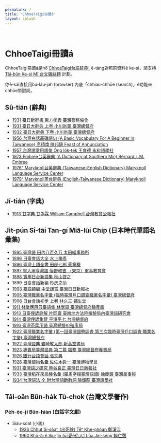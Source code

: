 ```yaml
---
permalink: /
title: "ChhoeTaigi冊讀á"
layout: splash
---
```


&nbsp;
&nbsp;

# ChhoeTaigi冊讀á

ChhoeTaigi冊讀á是hō͘ [ChhoeTaigi台語辭典⁺](https://chhoe.taigi.info/) ē-tàng對照原資料ê ke-si，請支持 [Tâi-bûn Ke-si Mī 台文雞絲麵](https://linktr.ee/taibunkesimi) 計劃。

你ē-sái直接用bu-láu-jah (browser) 內底「chhiau-chhōe (search)」ê功能來chhōe關鍵詞。

## Sû-tián (辭典)

- [1931 臺日新辭書 東方孝義 臺灣警察協會](https://thak.taigi.info/1931TaijitSinSusu/)
- [1931 臺日大辭典 上卷 小川尚義 臺灣總督府](https://thak.taigi.info/1931TaijitToaSutian1/)
- [1932 臺日大辭典 下卷 小川尚義 臺灣總督府](https://thak.taigi.info/1932TaijitToaSutian2/)
- [1956 台灣白話基礎語句 (A Basic Vocabulary For A Beginner In Taiwanese) 高積煥 陳邦鎮 Feast of Annunciation](https://thak.taigi.info/1956TaioanPehoeKichhooGiku/)
- [1957 台灣語常用語彙 Ông Io̍k-tek 王育德 永和語學社](https://thak.taigi.info/1957TaioangiSiongiongGilui/)
- [1973 Embree台英辭典 (A Dictionary of Southern Min) Bernard L.M. Embree](https://thak.taigi.info/1973EmbreeTaiengSutian/)
- [1976⁺ Maryknoll台英辭典 (Taiwanese-English Dictionary) Maryknoll Language Service Center](https://thak.taigi.info/1976MaryknollTaiengSutian/)
- [1979⁺ Maryknoll英台辭典 (English-Taiwanese Dictionary) Maryknoll Language Service Center](https://thak.taigi.info/1979MaryknollEngtaiSutian/)

## Jī-tián (字典)

- [1913 甘字典 甘為霖 William Campbell 台灣教會公報社](https://thak.taigi.info/1913KamJitian/)

## Ji̍t-pún Sî-tāi Tan-gí Miâ-lūi Chi̍p (日本時代單語名彙集)

- [1895 臺灣語 田內八百久万 太田組事務所](https://thak.taigi.info/1895Taioangi/)
- [1896 日臺會話大全 水上梅彥](https://thak.taigi.info/1896JittaiHoeoeTaichoan/)
- [1896 臺灣土語全書 田部七郎 蔡章機](https://thak.taigi.info/1896TaioanThoogiChoansu/)
- [1897 軍人用臺灣語 俣野和吉 （東京）軍事教育會](https://thak.taigi.info/1897KunjinIongTaioangi/)
- [1898 實用日台新語集 秋山啓之](https://thak.taigi.info/1898SitiongJittaiSinGiChip/)
- 1899 日臺會話新編 杉房之助
- [1903 臺語類編 中堂謙吉 臺灣日日新報社](https://thak.taigi.info/1903TaigiLuiphian/)
- [1905 臺灣職業名字彙 (臨時臺灣戶口調查職業名字彙) 臺灣總督府](http://thak.taigi.info/1905TaioanChitgiapMiaJilui/)
- [1908 日台會話初步 上卷 林久三 補生堂](https://thak.taigi.info/1908JittaiHoeoeChhoopoo1/)
- [1911 林業應用日臺語集 林學周 臺灣總督府殖產局](https://thak.taigi.info/1911LimgiapEngiongJittaiGichip/)
- [1913 日臺俚諺詳解 片岡巖 臺南地方法院檢驗局內臺灣語研究會](https://thak.taigi.info/1913JittaiLiGanSiongKai/)
- [1914 臺灣俚諺集覽 平澤平七 台灣總督府](https://thak.taigi.info/1914TaioanLiGamChipLam/)
- [1916 臺灣茶葉用語 臺灣總督府殖產局](https://thak.taigi.info/1916TaioanTehiohIonggi/)
- [1922 臺灣職業名字彙 (第一回臺灣國勢調査 第三次臨時臺灣戶口調査 職業名字彙) 臺灣總督府](https://thak.taigi.info/1922TaioanChitgiapMiaJilui/)
- [1922 臺灣語典 岩崎敬太郎 新高堂書局](https://thak.taigi.info/1922TaioangiTian/)
- [1923 專賣局臺灣語典 第二篇 腦務 臺灣總督府專賣局](https://thak.taigi.info/1923ChoanbekiokTaioangiTianLobu/)
- [1926 銀行台語會話 張文典](https://thak.taigi.info/1926GinhangTaigiHoeoe/)
- [1928 臺灣植物名彙 佐佐木舜一 臺灣博物學會](https://thak.taigi.info/1928TaioanSitbutMialui/)
- [1931 臺灣語之研究 熊谷良正 臺灣日日新報社](https://thak.taigi.info/1931TaioangiChiGiankiu/)
- [1933 臺灣稻在來品種名彙 (羅馬字綴臺灣語讀) 徐慶鐘 臺灣農事報](https://thak.taigi.info/1933TaioanTiuChailaiPhinchengMialui/)
- [1934 台灣語法 全 附台灣語助數詞 陳輝龍 臺灣語學社](https://thak.taigi.info/1934TaioanGihoat/)

## Tâi-oân Bûn-ha̍k Tù-chok (台灣文學著作)

### Pe̍h-ōe-jī Bûn-hiàn (白話字文獻)

- Siáu-soat (小說)
  - [1926 Chhut Sí-sòaⁿ (出死線) Tēⁿ Khe-phòan 鄭溪泮](https://thak.taigi.info/1926ChhutSisoann/)
  - [1960 Khó-ài ê Siû-jîn (可愛ê仇人) Lōa Jîn-seng 賴仁聲](https://thak.taigi.info/1960KhoaiESiujin/)
